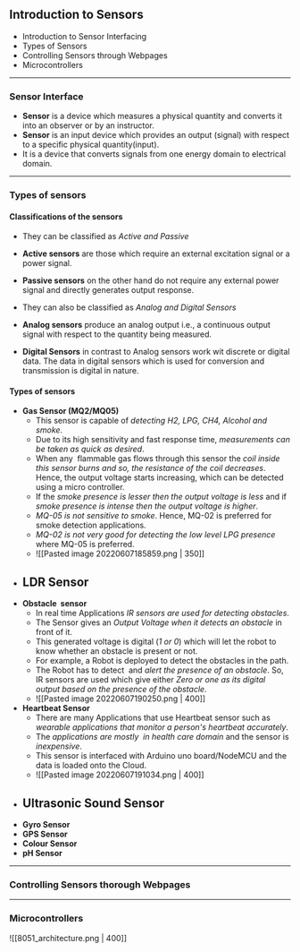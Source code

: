 ## Introduction to Sensors
- Introduction to Sensor Interfacing
- Types of Sensors
- Controlling Sensors through Webpages
- Microcontrollers

---
### Sensor Interface
- __Sensor__ is a device which measures a physical quantity and converts it into an observer or by an instructor.
- __Sensor__ is an input device which provides an output (signal) with respect to a specific physical quantity(input).
- It is a device that converts signals from one energy domain to electrical domain.


---
### Types of sensors
#### Classifications of the sensors
- They can be classified as _Active and Passive_
- __Active sensors__ are those which require an external excitation signal or a power signal.
- __Passive sensors__ on the other hand do not require any external power signal and directly generates output response.

- They can also be classified as  _Analog and Digital Sensors_
- __Analog sensors__ produce an analog output i.e., a continuous output signal with respect to the quantity being measured.
- __Digital Sensors__ in contrast to Analog sensors work wit discrete or digital data. The data in digital sensors which is used for conversion and transmission is digital in nature.

#### Types of sensors
- __Gas Sensor (MQ2/MQ05)__
	- This sensor is capable of _detecting H2, LPG, CH4, Alcohol and smoke_.
	- Due to its high sensitivity and fast response time, _measurements can be taken as quick as desired_.
	- When any  flammable gas flows through this sensor the _coil inside this sensor burns and so, the resistance of the coil decreases_. Hence, the output voltage starts increasing, which can be detected using a micro controller.
	- If the _smoke presence is lesser then the output voltage is less_ and if _smoke presence is intense then the output voltage is higher_.
	- _MQ-05 is not sensitive to smoke_. Hence, MQ-02 is preferred for smoke detection applications.
	- _MQ-02 is not very good for detecting the low level LPG presence_ where MQ-05 is preferred.
	- ![[Pasted image 20220607185859.png | 350]]
- __LDR Sensor__
	- 
- __Obstacle  sensor__
	- In real time Applications _IR sensors are used for detecting obstacles_.
	- The Sensor gives an _Output Voltage when it detects an obstacle_ in front of it.
	- This generated voltage is digital (_1 or 0_) which will let the robot to know whether an obstacle is present or not.
	- For example, a Robot is deployed to detect the obstacles in the path.
	- The Robot has to detect  and _alert the presence of an obstacle_. So, IR sensors are used which give either _Zero or one as its digital output based on the presence of the obstacle_.
	- ![[Pasted image 20220607190250.png | 400]]
- __Heartbeat Sensor__
	- There are many Applications that use Heartbeat sensor such as _wearable applications that monitor a person's heartbeat accurately_.
	- The _applications are mostly  in health care domain_ and the sensor is _inexpensive_.
	- This sensor is interfaced with Arduino uno board/NodeMCU and the data is loaded onto the Cloud.
	- ![[Pasted image 20220607191034.png | 400]]
- __Ultrasonic Sound Sensor__
	- 
- __Gyro Sensor__
- __GPS Sensor__
- __Colour Sensor__
- __pH Sensor__


---
### Controlling Sensors thorough Webpages

---
### Microcontrollers
![[8051_architecture.png | 400]]